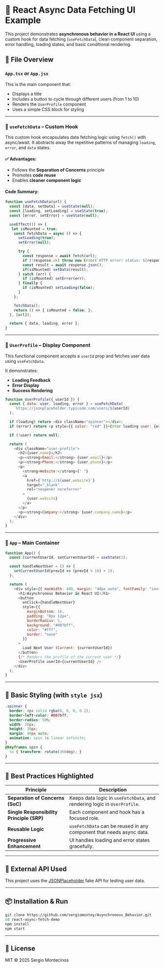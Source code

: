 # 🧠 React Async Data Fetching UI Example

This project demonstrates **asynchronous behavior in a React UI** using a custom hook for data fetching (`useFetchData`), clean component separation, error handling, loading states, and basic conditional rendering.

## 📁 File Overview

### `App.tsx` or `App.jsx`

This is the main component that:

- Displays a title
- Includes a button to cycle through different users (from 1 to 10)
- Renders the `UserProfile` component
- Uses a simple CSS block for styling

---

### 🔄 `useFetchData` – Custom Hook

This custom hook encapsulates data fetching logic using `fetch()` with async/await. It abstracts away the repetitive patterns of managing `loading`, `error`, and `data` states.

#### ✅ Advantages:
- Follows the **Separation of Concerns** principle
- Promotes **code reuse**
- Enables **cleaner component logic**

#### Code Summary:
```js
function useFetchData(url) {
  const [data, setData] = useState(null);
  const [loading, setLoading] = useState(true);
  const [error, setError] = useState(null);

  useEffect(() => {
   let isMounted = true;
    const fetchData = async () => {
      setLoading(true);
      setError(null);

      try {
        const response = await fetch(url);
        if (!response.ok) throw new Error(`HTTP error! status: ${response.status}`);
        const result = await response.json();
        if(isMounted) setData(result);
      } catch (err) {
        if (isMounted) setError(err);        
      } finally {
        if (isMounted) setLoading(false);
      }
    };

    fetchData();
    return () => { isMounted = false; };
  }, [url]);

  return { data, loading, error };
}
```

---

### 👤 `UserProfile` – Display Component

This functional component accepts a `userId` prop and fetches user data using `useFetchData`.

It demonstrates:

- **Loading Feedback**
- **Error Display**
- **Success Rendering**

```js
function UserProfile({ userId }) {
  const { data: user, loading, error } = useFetchData(
    `https://jsonplaceholder.typicode.com/users/${userId}`
  );

  if (loading) return <div className="spinner"></div>;
  if (error) return <p style={{ color: "red" }}>Error loading user: {error.message}</p>;

  if (!user) return null;

  return (
    <div className="user-profile">
      <h2>{user.name}</h2>
      <p><strong>Email:</strong> {user.email}</p>
      <p><strong>Phone:</strong> {user.phone}</p>
      <p>
        <strong>Website:</strong>{" "}
        <a
          href={`http://${user.website}`}
          target="_blank"
          rel="noopener noreferrer"
        >
          {user.website}
        </a>
      </p>
      <p><strong>Company:</strong> {user.company.name}</p>
    </div>
  );
}
```

---

### 🚀 `App` – Main Container

```js
function App() {
  const [currentUserId, setCurrentUserId] = useState(1);

  const handleNextUser = () => {
    setCurrentUserId(prevId => (prevId % 10) + 1);
  };

  return (
    <div style={{ maxWidth: 400, margin: "40px auto", fontFamily: "sans-serif" }}>
      <h1>Asynchronous Behavior in React UI</h1>
      <button
        onClick={handleNextUser}
        style={{
          marginBottom: 16,
          padding: "8px 12px",
          borderRadius: 5,
          background: "#007bff",
          color: "#fff",
          border: "none"
        }}
      >
        Load Next User (Current: {currentUserId})
      </button>
      {/* Renders the profile of the current user */}
      <UserProfile userId={currentUserId} />
    </div>
  );
}
```

---

## 🎨 Basic Styling (with `style jsx`)

```css
.spinner {
  border: 4px solid rgba(0, 0, 0, 0.1);
  border-left-color: #007bff;
  border-radius: 50%;
  width: 30px;
  height: 30px;
  margin: 40px auto;
  animation: spin 1s linear infinite;
}
@keyframes spin {
  to { transform: rotate(360deg); }
}
```

---

## 🧩 Best Practices Highlighted

| Principle | Description |
|----------|-------------|
| **Separation of Concerns (SoC)** | Keeps data logic in `useFetchData`, and rendering logic in `UserProfile`. |
| **Single Responsibility Principle (SRP)** | Each component and hook has a focused role. |
| **Reusable Logic** | `useFetchData` can be reused in any component that needs async data. |
| **Progressive Enhancement** | UI handles loading and error states gracefully. |

---

## 🔗 External API Used

This project uses the [JSONPlaceholder](https://jsonplaceholder.typicode.com/) fake API for testing user data.

---

## 📦 Installation & Run

```bash
git clone https://github.com/sergiomontey/Asynchronous_Behavior.git
cd react-async-fetch-demo
npm install
npm start
```

---

## 📜 License

MIT © 2025 Sergio Montecinos
